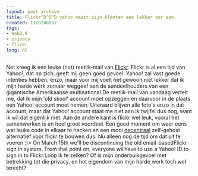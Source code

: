 ```yaml
---
layout: post_archive
title: Flickr^D^D^D yahoo naait zijn klanten een lekker oor aan.
created: 1170246957
tags:
- Web2.0
- privacy
- flickr
lang: nl
---
```

Net kreeg ik een leuke (not) reetlik-mail van [Flickr](http://flickr.com/photos/bler/). Flickr is al een tijd van Yahoo!, dat op zich, geeft mij geen goed gevoel. Yahoo! zal vast goede intenties hebben, enzo, maar voor mij voelt het gewoon niet lekker dat ik mijn harde werk zomaar weggeef aan de aandeelhouders van een gigantische Amerikaanse multinational.De reetlik-mail van vandaag vertelt me, dat ik mijn 'old skool' account moet opzeggen en daarvoor in de plaats een Yahoo! account moet nemen. Uiteraard blijven alle foto's enzo in dat account, maar dat Yahoo! account staat me niet aan.Ik twijfel dus nog, want ik wil dat eigenlijk niet. Aan de andere kant is flickr wel leuk, vooral het samenwerken is en heel groot voordeel. Een goed moment om weer eens wat leuke code in elkaar te hacken en een mooi [decentraal](http://webschuur.com/publications/blogs/2006-12-23-2007_web3_0_the_distributed_collaboration_web) zelf-gehost alternatief voor flickr te bouwen dus. Nu alleen nog de tijd om dat uit te voeren :)> On March 15th we'll be discontinuing the old email-basedFlickr sign in system.  From that point on, everyone willhave to use a Yahoo! ID to sign in to Flickr.Loop ik te zeiken? Of is mijn onderbuikgevoel met betrekking tot die privacy, en het eigendom van mijn harde werk toch wel terecht?
